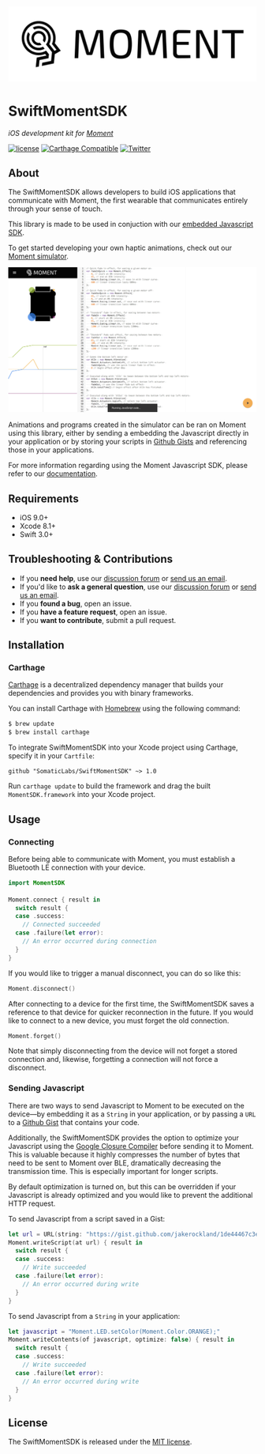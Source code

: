 ![Moment Logo](./docs/images/moment.png)

# SwiftMomentSDK

*iOS development kit for [Moment](https://wearmoment.com)*

[![license](https://img.shields.io/github/license/mashape/apistatus.svg)](https://github.com/SomaticLabs/SwiftMomentSDK/blob/master/LICENSE)
[![Carthage Compatible](https://img.shields.io/badge/Carthage-compatible-4BC51D.svg?style=flat)](https://github.com/Carthage/Carthage)
[![Twitter](https://img.shields.io/badge/twitter-@SomaticLabs-orange.svg?style=flat)](http://twitter.com/SomaticLabs)

## About

The SwiftMomentSDK allows developers to build iOS applications that communicate with Moment, the first wearable that communicates entirely through your sense of touch. 

This library is made to be used in conjuction with our [embedded Javascript SDK](https://github.com/somaticlabs/moment-sdk).

To get started developing your own haptic animations, check out our [Moment simulator](https://somaticlabs.github.io/moment-sim/).

![Moment Simulator](./docs/images/sim.png)

Animations and programs created in the simulator can be ran on Moment using this library, either by sending a embedding the Javascript directly in your application or by storing your scripts in [Github Gists](https://gist.github.com) and referencing those in your applications. 

For more information regarding using the Moment Javascript SDK, please refer to our [documentation](https://somaticlabs.github.io/moment-sdk/).

## Requirements

- iOS 9.0+
- Xcode 8.1+
- Swift 3.0+

## Troubleshooting & Contributions

- If you **need help**, use our [discussion forum](https://talk.wearmoment.com) or [send us an email](mailto:developers@somaticlabs.io).
- If you'd like to **ask a general question**, use our [discussion forum](https://talk.wearmoment.com) or [send us an email](mailto:developers@somaticlabs.io).
- If you **found a bug**, open an issue.
- If you **have a feature request**, open an issue.
- If you **want to contribute**, submit a pull request.

## Installation

### Carthage

[Carthage](https://github.com/Carthage/Carthage) is a decentralized dependency manager that builds your dependencies and provides you with binary frameworks.

You can install Carthage with [Homebrew](http://brew.sh/) using the following command:

```bash
$ brew update
$ brew install carthage
```

To integrate SwiftMomentSDK into your Xcode project using Carthage, specify it in your `Cartfile`:

```ogdl
github "SomaticLabs/SwiftMomentSDK" ~> 1.0
```

Run `carthage update` to build the framework and drag the built `MomentSDK.framework` into your Xcode project.

## Usage

### Connecting

Before being able to communicate with Moment, you must establish a Bluetooth LE connection with your device.

```swift 
import MomentSDK

Moment.connect { result in
  switch result {
  case .success:
    // Connected succeeded
  case .failure(let error):
    // An error occurred during connection
  }
}
```

If you would like to trigger a manual disconnect, you can do so like this:

```swift
Moment.disconnect()
```

After connecting to a device for the first time, the SwiftMomentSDK saves a reference to that device for quicker reconnection in the future. If you would like to connect to a new device, you must forget the old connection.

```swift
Moment.forget()
```

Note that simply disconnecting from the device will not forget a stored connection and, likewise, forgetting a connection will not force a disconnect.

### Sending Javascript

There are two ways to send Javascript to Moment to be executed on the device—by embedding it as a `String` in your application, or by passing a `URL` to a [Github Gist](https://gist.github.com) that contains your code.

Additionally, the SwiftMomentSDK provides the option to optimize your Javascript using the [Google Closure Compiler](https://developers.google.com/closure/compiler/) before sending it to Moment. This is valuable because it highly compresses the number of bytes that need to be sent to Moment over BLE, dramatically decreasing the transmission time. This is especially important for longer scripts. 

By default optimization is turned on, but this can be overridden if your Javascript is already optimized and you would like to prevent the additional HTTP request.

To send Javascript from a script saved in a Gist:

```swift
let url = URL(string: "https://gist.github.com/jakerockland/1de44467c3eaf132a2089b6c88d680b8")!
Moment.writeScript(at url) { result in
  switch result {
  case .success:
    // Write succeeded
  case .failure(let error):
    // An error occurred during write
  }
}
```

To send Javascript from a `String` in your application:

```swift
let javascript = "Moment.LED.setColor(Moment.Color.ORANGE);"
Moment.writeContents(of javascript, optimize: false) { result in
  switch result {
  case .success:
    // Write succeeded
  case .failure(let error):
    // An error occurred during write
  }
}
```

## License

The SwiftMomentSDK is released under the [MIT license](https://github.com/SomaticLabs/SwiftMomentSDK/blob/master/LICENSE).
